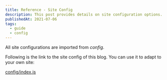 ```yaml
---
title: Reference - Site Config
description: This post provides details on site configuration options. 
publishedAt: 2021-07-06
tags: 
  - guide
  - config
---
```

All site configurations are imported from _config_.

Following is the link to the site config of this blog. You can use it to adapt to your own site: 

[config/index.js](https://github.com/ooasis/tailwind-nuxtjs-starter-blog-doc/blob/main/config/index.js)

